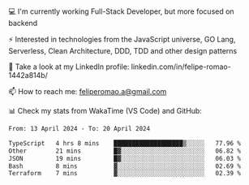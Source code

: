 💻 I'm currently working Full-Stack Developer, but more focused on backend

⚡ Interested in technologies from the JavaScript universe, GO Lang, Serverless, Clean Architecture, DDD, TDD and other design patterns

👥 Take a look at my LinkedIn profile: linkedin.com/in/felipe-romao-1442a814b/

📫 How to reach me: feliperomao.a@gmail.com

📊 Check my stats from WakaTime (VS Code) and GitHub:

<!--START_SECTION:waka-->

```txt
From: 13 April 2024 - To: 20 April 2024

TypeScript   4 hrs 8 mins    ███████████████████▒░░░░░   77.96 %
Other        21 mins         █▓░░░░░░░░░░░░░░░░░░░░░░░   06.82 %
JSON         19 mins         █▓░░░░░░░░░░░░░░░░░░░░░░░   06.03 %
Bash         8 mins          ▓░░░░░░░░░░░░░░░░░░░░░░░░   02.69 %
Terraform    7 mins          ▓░░░░░░░░░░░░░░░░░░░░░░░░   02.39 %
```

<!--END_SECTION:waka-->
